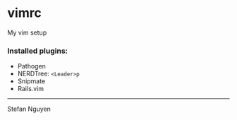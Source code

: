 vimrc
=====

My vim setup

### Installed plugins:

- Pathogen
- NERDTree: `<Leader>p`
- Snipmate
- Rails.vim

---

Stefan Nguyen
